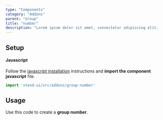 ```yaml
---
type: "Components"
category: "Addons"
parent: "Group"
title: "number"
description: "Lorem ipsum dolor sit amet, consectetur adipiscing elit. Nunc tempus laoreet leo sit amet iaculis."
---
```


## Setup

#### Javascript

Follow the [javascript installation](/introduction/getting-started/setup#javascript-installation) instructions and **import the component javascript** file.

```jsx
import 'xtend-ui/src/addons/group-number'
```

## Usage

Use this code to create a **group number**.

<script type="text/plain" class="language-markup">
  <div data-xt-group-number>

    <button type="button" data-xt-group-number-step="<value to add on click>">
      <!-- content -->
    </button>

    <input type="number" value="<initial value>" min="<min value>" max="<max value>">

  </div>
</script>

<demo>
  <demovanilla src="vanilla/components/addons/group-number">
  </demovanilla>
</demo>
